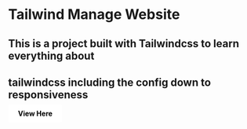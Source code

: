 # Tailwind Manage Website

## This is a project built with Tailwindcss to learn everything about 
## tailwindcss including the config down to responsiveness


<a href="https://tailwind-manage-website.vercel.app/" style="background-color: white; color: black; font-weight: bold; padding: 10px 20px; border-radius: 5px; text-decoration: none;">View Here</a>


